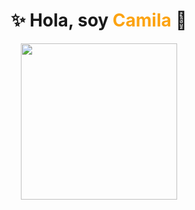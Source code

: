 <h1 align="center">
  ✨ Hola, soy <span style="color:#fca311">Camila</span> 👋
</h1>
<p align="center">
  <img src="https://media.giphy.com/media/v1.Y2lkPTc5MGI3NjExbXRyZDVkMnFzYzBmcGp6cjlseHpqNWxxaWQ4MmNwYnlhcnYyYWZlNSZlcD12MV9naWZzX3NlYXJjaCZjdD1n/ulkwbWdlPiN1WY38O8/giphy.gif" width="250"/>
</p>
<!--
**camidilaudo/camidilaudo** is a ✨ _special_ ✨ repository because its `README.md` (this file) appears on your GitHub profile.

Here are some ideas to get you started:

- 🔭 I’m currently working on ...
- 🌱 I’m currently learning ...
- 👯 I’m looking to collaborate on ...
- 🤔 I’m looking for help with ...
- 💬 Ask me about ...
- 📫 How to reach me: ...
- 😄 Pronouns: ...
- ⚡ Fun fact: ...
-->

